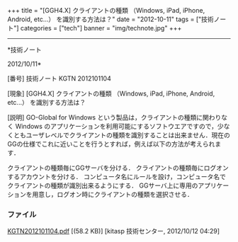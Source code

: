﻿+++
title = "[GGH4.X] クライアントの種類 （Windows, iPad, iPhone, Android, etc...） を識別する方法は？"
date = "2012-10-11"
tags = ["技術ノート"]
categories = ["tech"]
banner = "img/technote.jpg"
+++

-----------------------------------------------------------------------------------------------------------------------------

*技術ノート

2012/10/11*


[番号]
技術ノート KGTN 2012101104

[現象]
[GGH4.X] クライアントの種類 （Windows, iPad, iPhone, Android,
etc...） を識別する方法は？

[説明]
GO-Global for Windows という製品は，クライアントの種類に関わりなく
Windows
のアプリケーションを利用可能にするソフトウエアですので，少なくともユーザレベルでクライアントの種類を識別することは出来ません．現在のGGの仕様でこれに近いことを行うとすれば，例えば以下の方法が考えられます．

クライアントの種類毎にGGサーバを分ける．
クライアントの種類毎にログオンするアカウントを分ける．
コンピュータ名にルールを設け，コンピュータ名でクライアントの種類が識別出来るようにする．
GGサーバ上に専用のアプリケーションを用意し，ログオン時にクライアントの種類を選択させる．


### ファイル

 
 


[KGTN2012101104.pdf](http://techreport.kitasp.net/attachments/download/1028/KGTN2012101104.pdf)
 [(58.2 KB)] [kitasp 技術センター, 2012/10/12
04:29]


 


 

